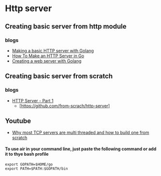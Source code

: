 # Http server

## Creating basic server from http module
### blogs
- [Making a basic HTTP server with Golang](https://dev.to/stungnet/making-a-basic-http-server-with-golang-37lk)
- [How To Make an HTTP Server in Go](https://www.digitalocean.com/community/tutorials/how-to-make-an-http-server-in-go)
- [Creating a web server with Golang](https://blog.logrocket.com/creating-a-web-server-with-golang/)

## Creating basic server from scratch

### blogs
- [HTTP Server - Part 1](https://www.fromscratch.sh/http-server-part-1/)
  - [https://github.com/from-scrach/http-server]
## Youtube
- [Why most TCP servers are multi threaded and how to build one from scratch](https://www.youtube.com/watch?v=f9gUFy-9uCM)


#### To use air in your command line, just paste the following command or add it to thye bash profile
```
export GOPATH=$HOME/go
export PATH=$PATH:$GOPATH/bin
```
